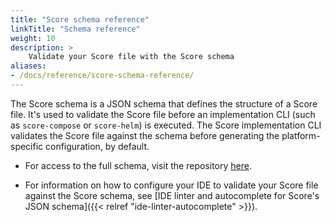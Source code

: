 ```yaml
---
title: "Score schema reference"
linkTitle: "Schema reference"
weight: 10
description: >
    Validate your Score file with the Score schema
aliases:
- /docs/reference/score-schema-reference/
---
```


The Score schema is a JSON schema that defines the structure of a Score file. It's used to validate the Score file before an implementation CLI (such as `score-compose` or `score-helm`) is executed.
The Score implementation CLI validates the Score file against the schema before generating the platform-specific configuration, by default.

- For access to the full schema, visit the repository [here](https://github.com/score-spec/spec/blob/main/score-v1b1.json).

- For information on how to configure your IDE to validate your Score file against the Score schema, see [IDE linter and autocomplete for Score's JSON schema]({{< relref "ide-linter-autocomplete" >}}).
